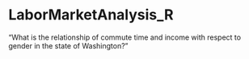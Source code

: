 # LaborMarketAnalysis_R
“What is the relationship of commute time and income with respect to gender in the state of Washington?”
